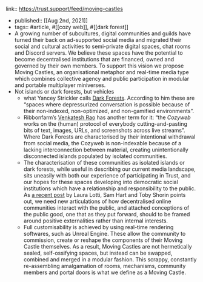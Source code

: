 link:: https://trust.support/feed/moving-castles

- published:: [[Aug 2nd, 2021]]
- tags:: #article, #[[cozy web]], #[[dark forest]]
- A growing number of subcultures, digital communities and guilds have turned their back on ad-supported social media and migrated their social and cultural activities to semi-private digital spaces, chat rooms and Discord servers. We believe these spaces have the potential to become decentralised institutions that are financed, owned and governed by their own members. To support this vision we propose Moving Castles, an organisational metaphor and real-time media type which combines collective agency and public participation in modular and portable multiplayer miniverses.
- Not islands or dark forests, but vehicles
	- what Yancey Strickler calls [Dark Forests](https://onezero.medium.com/the-dark-forest-theory-of-the-internet-7dc3e68a7cb1). According to him these are “spaces where depressurized conversation is possible because of their non-indexed, non-optimized, and non-gamified environments”.
	- Ribbonfarm’s [Venkatesh Rao](https://studio.ribbonfarm.com/p/the-extended-internet-universe) has another term for it: “the *Cozyweb* works on the (human) protocol of everybody cutting-and-pasting bits of text, images, URLs, and screenshots across live streams”. Where Dark Forests are characterised by their intentional withdrawal from social media, the Cozyweb is non-indexable because of a lacking interconnection between material, creating unintentionally disconnected islands populated by isolated communities.
	- The characterisation of these communities as isolated islands or dark forests, while useful in describing our current media landscape, sits uneasily with both our experience of participating in Trust, and our hopes for these spaces developing into democratic social institutions which have a relationship and responsibility to the public. As [a recent post](https://otherinter.net/research/positive-sum-worlds/) by Laura Lotti, Sam Hart and Toby Shorin points out, we need new articulations of how decentralised online communities interact with the public, and attached conceptions of the public good, one that as they put forward, should to be framed around positive externalities rather than internal interests.
	- Full customisability is achieved by using real-time rendering softwares, such as Unreal Engine. These allow the community to commission, create or reshape the components of their Moving Castle themselves. As a result, Moving Castles are not hermetically sealed, self-ossifying spaces, but instead can be swapped, combined and merged in a modular fashion. This scrappy, constantly re-assembling amalgamation of rooms, mechanisms, community members and portal doors is what we define as a Moving Castle.